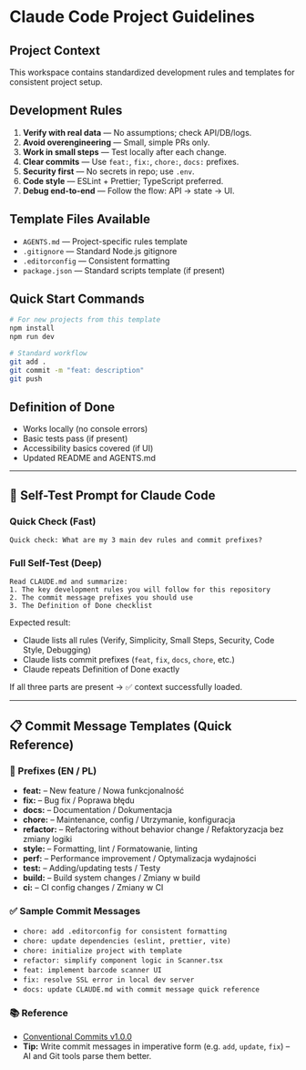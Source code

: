 # Claude Code Project Guidelines

## Project Context
This workspace contains standardized development rules and templates for consistent project setup.

## Development Rules
1. **Verify with real data** — No assumptions; check API/DB/logs.
2. **Avoid overengineering** — Small, simple PRs only.
3. **Work in small steps** — Test locally after each change.
4. **Clear commits** — Use `feat:`, `fix:`, `chore:`, `docs:` prefixes.
5. **Security first** — No secrets in repo; use `.env`.
6. **Code style** — ESLint + Prettier; TypeScript preferred.
7. **Debug end-to-end** — Follow the flow: API → state → UI.

## Template Files Available
- `AGENTS.md` — Project-specific rules template
- `.gitignore` — Standard Node.js gitignore
- `.editorconfig` — Consistent formatting
- `package.json` — Standard scripts template (if present)

## Quick Start Commands
```bash
# For new projects from this template
npm install
npm run dev

# Standard workflow
git add .
git commit -m "feat: description"
git push
```

## Definition of Done
- Works locally (no console errors)
- Basic tests pass (if present)
- Accessibility basics covered (if UI)
- Updated README and AGENTS.md

---

## 🧪 Self-Test Prompt for Claude Code

### Quick Check (Fast)
```
Quick check: What are my 3 main dev rules and commit prefixes?
```

### Full Self-Test (Deep)
```
Read CLAUDE.md and summarize:
1. The key development rules you will follow for this repository
2. The commit message prefixes you should use
3. The Definition of Done checklist
```

Expected result:
- Claude lists all rules (Verify, Simplicity, Small Steps, Security, Code Style, Debugging)
- Claude lists commit prefixes (`feat`, `fix`, `docs`, `chore`, etc.)
- Claude repeats Definition of Done exactly

If all three parts are present → ✅ context successfully loaded.

---

## 📋 Commit Message Templates (Quick Reference)

### 🔑 Prefixes (EN / PL)
- **feat:** – New feature / Nowa funkcjonalność  
- **fix:** – Bug fix / Poprawa błędu  
- **docs:** – Documentation / Dokumentacja  
- **chore:** – Maintenance, config / Utrzymanie, konfiguracja  
- **refactor:** – Refactoring without behavior change / Refaktoryzacja bez zmiany logiki  
- **style:** – Formatting, lint / Formatowanie, linting  
- **perf:** – Performance improvement / Optymalizacja wydajności  
- **test:** – Adding/updating tests / Testy  
- **build:** – Build system changes / Zmiany w build  
- **ci:** – CI config changes / Zmiany w CI  

### ✅ Sample Commit Messages
- `chore: add .editorconfig for consistent formatting`
- `chore: update dependencies (eslint, prettier, vite)`
- `chore: initialize project with template`
- `refactor: simplify component logic in Scanner.tsx`
- `feat: implement barcode scanner UI`
- `fix: resolve SSL error in local dev server`
- `docs: update CLAUDE.md with commit message quick reference`

### 📚 Reference
- [Conventional Commits v1.0.0](https://www.conventionalcommits.org/en/v1.0.0/)  
- **Tip:** Write commit messages in imperative form (e.g. `add`, `update`, `fix`) – AI and Git tools parse them better.


